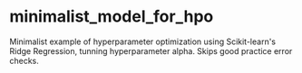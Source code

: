 # minimalist_model_for_hpo
Minimalist example of hyperparameter optimization using Scikit-learn's Ridge Regression, tunning hyperparameter alpha. 
Skips good practice error checks.
